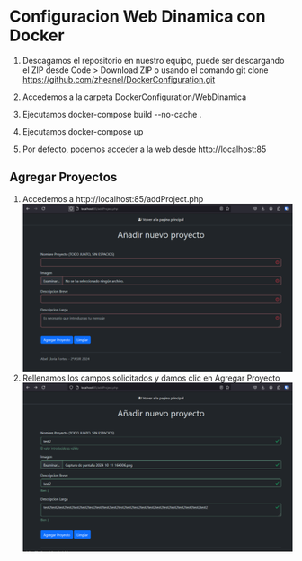 # Configuracion Web Dinamica con Docker

1. Descagamos el repositorio en nuestro equipo, puede ser descargando el ZIP desde Code > Download ZIP o usando el comando git clone https://github.com/zheanel/DockerConfiguration.git

2. Accedemos a la carpeta DockerConfiguration/WebDinamica

3. Ejecutamos docker-compose build --no-cache .
4. Ejecutamos docker-compose up
5. Por defecto, podemos acceder a la web desde http://localhost:85

## Agregar Proyectos
1. Accedemos a http://localhost:85/addProject.php
![Setup 1](https://github.com/zheanel/DockerConfiguration/blob/main/WebDinamica/screenshots/setup1.png)
2. Rellenamos los campos solicitados y damos clic en Agregar Proyecto
![Setup 2](https://github.com/zheanel/DockerConfiguration/blob/main/WebDinamica/screenshots/setup2.png)
